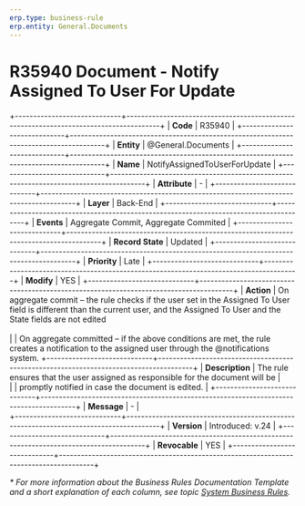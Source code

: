 ```yaml
---
erp.type: business-rule
erp.entity: General.Documents
---
```


# R35940 Document - Notify Assigned To User For Update
+-----------------------------+---------------------------------------------------------------------------------------+
| **Code**                    | R35940                                                                                |
+-----------------------------+---------------------------------------------------------------------------------------+
| **Entity**                  | @General.Documents                                                                    |
+-----------------------------+---------------------------------------------------------------------------------------+
| **Name**                    | NotifyAssignedToUserForUpdate                                                         |
+-----------------------------+---------------------------------------------------------------------------------------+
| **Attribute**               | \-                                                                                    |
+-----------------------------+---------------------------------------------------------------------------------------+
| **Layer**                   | Back-End                                                                              |
+-----------------------------+---------------------------------------------------------------------------------------+
| **Events**                  | Aggregate Commit, Aggregate Commited                                                  |
+-----------------------------+---------------------------------------------------------------------------------------+
| **Record State**            | Updated                                                                               |
+-----------------------------+---------------------------------------------------------------------------------------+
| **Priority**                | Late                                                                                  |
+-----------------------------+---------------------------------------------------------------------------------------+
| **Modify**                  | YES                                                                                   |
+-----------------------------+---------------------------------------------------------------------------------------+
| **Action**                  | On aggregate commit – the rule checks if the user set in the Assigned To User field is different than the current user, and the Assigned To User and the State fields are not edited <br>     
|                             | On aggregate committed – if the above conditions are met, the rule creates a notification to the assigned user through the @notifications system.
+-----------------------------+---------------------------------------------------------------------------------------+
| **Description**             | The rule ensures that the user assigned as responsible for the document will be       |     
|                             | promptly notified in case the document is edited.                                     |
+-----------------------------+---------------------------------------------------------------------------------------+
| **Message**                 | \-                                                                                    |                         
+-----------------------------+---------------------------------------------------------------------------------------+
| **Version**                 | Introduced: v.24                                                                      |
+-----------------------------+---------------------------------------------------------------------------------------+
| **Revocable**               | YES                                                                                   |
+-----------------------------+---------------------------------------------------------------------------------------+

*\* For more information about the Business Rules Documentation Template and a short explanation of each column, see
topic [System Business Rules](../templates/template-description-system-business-rules.md).*

